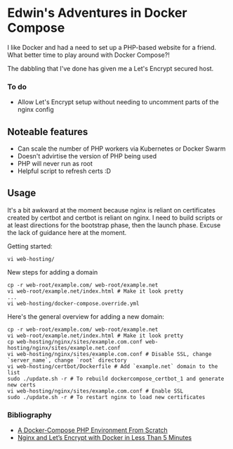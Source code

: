 # Edwin's Adventures in Docker Compose

I like Docker and had a need to set up a PHP-based website for a friend. What better time to play around with Docker Compose?!

The dabbling that I've done has given me a Let's Encrypt secured host.

### To do

* Allow Let's Encrypt setup without needing to uncomment parts of the nginx config

## Noteable features

* Can scale the number of PHP workers via Kubernetes or Docker Swarm
* Doesn't advirtise the version of PHP being used
* PHP will never run as root
* Helpful script to refresh certs :D

## Usage

It's a bit awkward at the moment because nginx is reliant on certificates created by certbot and certbot is reliant on nginx. I need to build scripts or at least directions for the bootstrap phase, then the launch phase. Excuse the lack of guidance here at the moment.

Getting started:
```
vi web-hosting/
```

New steps for adding a domain
```
cp -r web-root/example.com/ web-root/example.net
vi web-root/example.net/index.html # Make it look pretty
...
vi web-hosting/docker-compose.override.yml
```

Here's the general overview for adding a new domain:
```
cp -r web-root/example.com/ web-root/example.net
vi web-root/example.net/index.html # Make it look pretty
cp web-hosting/nginx/sites/example.com.conf web-hosting/nginx/sites/example.net.conf
vi web-hosting/nginx/sites/example.com.conf # Disable SSL, change `server_name`, change `root` directory
vi web-hosting/certbot/Dockerfile # Add `example.net` domain to the list
sudo ./update.sh -r # To rebuild dockercompose_certbot_1 and generate new certs
vi web-hosting/nginx/sites/example.com.conf # Enable SSL
sudo ./update.sh -r # To restart nginx to load new certificates
```

### Bibliography

* [A Docker-Compose PHP Environment From Scratch](https://x-team.com/blog/docker-compose-php-environment-from-scratch/)
* [Nginx and Let’s Encrypt with Docker in Less Than 5 Minutes](https://medium.com/@pentacent/nginx-and-lets-encrypt-with-docker-in-less-than-5-minutes-b4b8a60d3a71)
